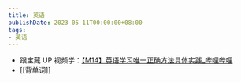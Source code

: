 ```yaml
---
title: 英语
publishDate: 2023-05-11T00:00:00+08:00
tags:
- 英语
---
```


- 跟宝藏 UP 视频学：[【M14】英语学习唯一正确方法具体实践_哔哩哔哩](https://www.bilibili.com/video/BV1PN411c7Bx/?share_source=copy_web)
- [[背单词]]
